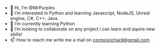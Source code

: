 - 👋 Hi, I’m @MrPurples
- 👀 I’m interested in Python and learning  Javascript, NodeJS, Unreal engine, C#, C++, Java.
- 🌱 I’m currently learning Python
- 💞️ I’m looking to collaborate on any project i can learn and aquire new skills!
- 📫 How to reach me write me a mail on cormosrichard@gmail.com


